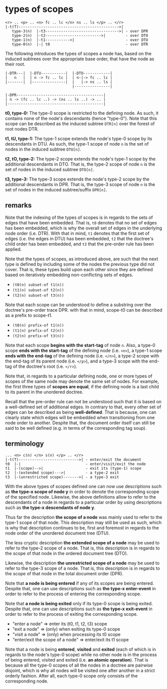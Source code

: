 
<!-- ======================================================================= -->
# types of scopes

```
<r> .. <p> .. <n> fc .. lc </n> ns .. ls </p> .. </r>
|-t(T)--------------------------------------------->|
   type-3(n)  |-t3--------------------------------->| - over DPR
   type-2(n)  |-t2------------------------->|         - over DTO
   type-1(n)  |-t1----------->|                       - over DTU
   type-0(n)  |-| t0                                  - over DTR
```

The following introduces the types of scopes a node has, based on the induced
subtrees over the appropriate base order, that have the node as their root.

```
|-DTR---|  |-DTU-----------|  |-DTO------------|
|   n   |  | n -> fc .. lc |  | n-|-> fc .. lc |
|-------|  |---------------|  |   |-> ns .. ls |
                              |----------------|

|-DPR---------------------------------------|
| n -> (fc .. lc ..) -> (ns .. ls ..) -> .. |
|-------------------------------------------|
```

**t0, type-0:** The type-0 scope is restricted to the defining node. As such,
it contains none of the node's descendants (hence "type-0"). Note that this
scope can be described as the induced subtree `DTR[n]` over the forest of
root nodes DTR.

**t1, tU, type-1:** The type-1 scope extends the node's type-0 scope by its
descendants in DTU. As such, the type-1 scope of node `n` is the set of nodes
in the induced subtree `DTU[n]`.

**t2, tO, type-2:** The type-2 scope extends the node's type-1 scope by the
additional descendants in DTO. That is, the type-2 scope of node `n` is the
set of nodes in the induced subtree `DTO[n]`.

**t3, type-3:** The type-3 scope extends the node's type-2 scope by the
additional descendants in DPR. That is, the type-3 scope of node `n` is
the set of nodes in the induced subtree/suffix `DPR[n]`.

<!-- ======================================================================= -->
## remarks

Note that the indexing of the types of scopes is in regards to the sets of
edges that have been embedded. That is, `t0` denotes that no set of edges has
been embedded, which is why the overall set of edges in the underlying node
order (i.e. DTR). With that in mind, `t1` denotes that the first set of edges
(i.e. the edges in DTU) has been embedded, `t2` that the doctree's child order
has been embedded, and `t3` that the pre-order rule has been applied.

Note that the types of scopes, as introduced above, are such that the next
type is defined by including some of the nodes the previous type did not
cover. That is, these types build upon each other since they are defined
based on iteratively embedding non-conflicting sets of edges.

* `(t0(n) subset-of t1(n))`
* `(t1(n) subset-of t2(n))`
* `(t2(n) subset-of t3(n))`

Note that each scope can be understood to define a substring over the doctree's
pre-order trace DPR. with that in mind, scope-t0 can be described as a prefix
to scope-t1.

* `(t0(n) prefix-of t1(n))`
* `(t1(n) prefix-of t2(n))`
* `(t2(n) prefix-of t3(n))`

Note that each scope **begins with the start-tag** of node `n`. Also, a type-0
scope **ends with the start-tag** of the defining node (i.e. `<n>`), a type-1
scope **ends with the end-tag** of the defining node (i.e. `</n>`), a type-2
scope with the end-tag of its parent node (i.e. `</p>`), and a type-3 scope
with the end-tag of the doctree's root (i.e. `</r>`).

Note that, in regards to a particular defining node, one or more types of
scopes of the same node may denote the same set of nodes. For example, the
first three types of **scopes are equal**, if the defining node is a last
child to its parent in the unordered doctree.

Recall that the pre-order rule can not be understood such that it is based on
a well-defined set of additional edges. In contrary to that, every other set
of edges can be described as being **well-defined**. That is because, one can
clearly state which edges will be embedded when transitioning from one node
order to another. Despite that, the document order itself can still be said
to be well defined (e.g. in terms of the corresponding tag soup).

<!-- ======================================================================= -->
## terminology

```
... <n> c(n) </n> s(n) </p> .. </r>
|-t(T)--------------------------->| - enter/exit the document
t0  |-|                             - enter/visit/exit the node
t1  |-(scope)-->|                   - exit its (type-1) scope
t2  |-(extended scope)--->|         - a type-2 exit
t3  |-(unrestricted scope)------->| - a type-3 exit
```

With the above types of scopes defined one can now use descriptions such as
**the type-x scope of node y** in order to denote the corresponding scope of
the specified node. Likewise, the above definitions allow to refer to the
descendants of a node in regards to a particular order by using descriptions
such as **the type-x descendants of node y**.

Thus far the description **the scope of a node** was mainly used to refer to
the type-1 scope of that node. This description may still be used as such,
which is why that description continues to be, first and foremost in regards
to the node order of the unordered document tree (DTU).

The less cryptic description **the extended scope of a node** may be used to
refer to the type-2 scope of a node. That is, this description is in regards
to the scope of that node in the ordered document tree (DTO).

Likewise, the description **the unrestricted scope of a node** may be used to
refer to the type-3 scope of a node. That is, this description is in regards
to the scope of that node in the total document order (DPR).

Note that **a node is being entered** if any of its scopes are being entered.
Despite that, one can use descriptions such as **the type-x enter-event** in
order to refer to the process of entering the corresponding scope.

Note that **a node is being exited** only if its type-0 scope is being exited.
Despite that, one can use descriptions such as **the type-x exit-event** in
order to refer to the process of exiting the corresponding scope.

* "enter a node" => enter its (t0, t1, t2, t3) scope
* "exit a node" => (only) when exiting its type-0 scope
* "visit a node" => (only) when processing its t0 scope
* "enter/exit the scope of a node" => enter/exit its t1 scope

Note that a node is being **entered**, **visited** and **exited** (each of
which is in regards to the node's type-0 scope) while no other node is in the
process of being entered, visited and exited (i.e. **an atomic operation**).
That is because all the type-0 scopes of all the nodes in a doctree are
pairwise disjoint, which is why all nodes will be visited one after another
in a strict orderly fashion. After all, each type-0 scope only consists of
the corresponding node.
